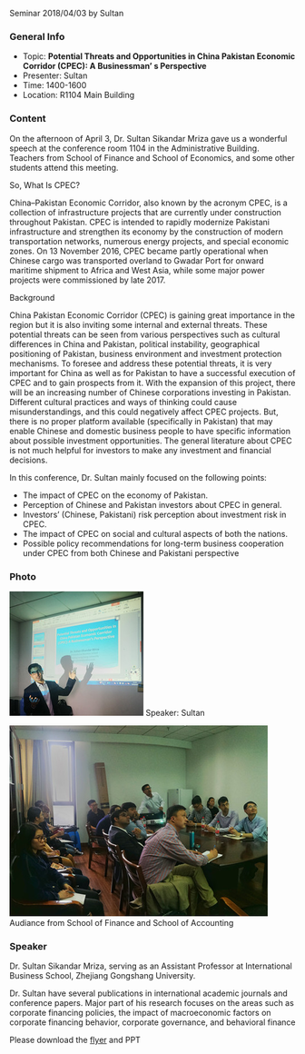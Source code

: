 Seminar 2018/04/03 by Sultan

### General Info ###

- Topic: **Potential Threats and Opportunities in China Pakistan Economic Corridor (CPEC): A Businessman’ s Perspective**
- Presenter: Sultan
- Time: 1400-1600
- Location: R1104 Main Building


### Content ###
On the afternoon of April 3, Dr. Sultan Sikandar Mriza gave us a wonderful speech at the conference room 1104 in the Administrative Building. Teachers from School of Finance and School of Economics, and some other students attend this meeting.

So, What Is CPEC?

China–Pakistan Economic Corridor, also known by the acronym CPEC, is a collection of infrastructure projects that are currently under construction throughout Pakistan. CPEC is intended to rapidly modernize Pakistani infrastructure and strengthen its economy by the construction of modern transportation networks, numerous energy projects, and special economic zones. On 13 November 2016, CPEC became partly operational when Chinese cargo was transported overland to Gwadar Port for onward maritime shipment to Africa and West Asia,  while some major power projects were commissioned by late 2017.


Background

China Pakistan Economic Corridor (CPEC) is gaining great importance in the region but it is also inviting some internal and external threats. These potential threats can be seen from various perspectives such as cultural differences in China and Pakistan, political instability, geographical positioning of Pakistan, business environment and investment protection mechanisms. To foresee and address these potential threats, it is very important for China as well as for Pakistan to have a 
successful execution of CPEC and to gain prospects from it. With the expansion of this project, there will be an increasing number of Chinese corporations investing in Pakistan. Different cultural practices and ways of thinking could cause misunderstandings, and this could negatively affect CPEC projects. But, there is no proper platform available (specifically in Pakistan) that may enable Chinese and domestic business people to have specific information about possible investment opportunities. The general literature about CPEC is not much helpful for investors to 
make any investment and financial decisions.



In this conference, Dr. Sultan mainly focused on the following points:

- The impact of CPEC on the economy of Pakistan.
- Perception of Chinese and Pakistan investors about CPEC in general.
- Investors’ (Chinese, Pakistani) risk perception about investment risk in CPEC.
- The impact of CPEC on social and cultural aspects of both the nations.
- Possible policy recommendations for long-term business cooperation under CPEC from both Chinese and Pakistani perspective



### Photo ###

![sultan](/admin/Pub/news/img/seminar20180403img01.jpg)
Speaker: Sultan 

![Audiance](/admin/Pub/news/img/seminar20180403img02.jpg)
Audiance from School of Finance and School of Accounting

### Speaker ###

Dr. Sultan Sikandar Mriza, serving as an Assistant Professor at International Business School, Zhejiang Gongshang University.

Dr. Sultan have several publications in international academic journals and conference papers.  Major part of his research focuses on the areas such as corporate financing policies, the impact of macroeconomic factors on corporate financing behavior, corporate governance, and behavioral finance

Please download the [flyer](/admin/Pub/news/attachment/Seminar20180403flyer.pdf) and PPT 

